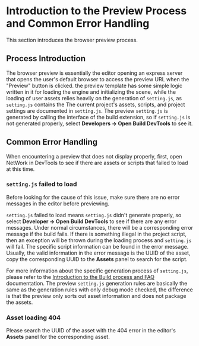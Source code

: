 # Introduction to the Preview Process and Common Error Handling

This section introduces the browser preview process.

## Process Introduction

The browser preview is essentially the editor opening an express server that opens the user's default browser to access the preview URL when the "Preview" button is clicked. the preview template has some simple logic written in it for loading the engine and initializing the scene, while the loading of user assets relies heavily on the generation of `setting.js`, as `setting.js` contains the The current project's assets, scripts, and project settings are documented in `setting.js`. The preview `setting.js` is generated by calling the interface of the build extension, so if `setting.js` is not generated properly, select **Developers -> Open Build DevTools** to see it.

## Common Error Handling

When encountering a preview that does not display properly, first, open NetWork in DevTools to see if there are assets or scripts that failed to load at this time.

### `setting.js` failed to load

Before looking for the cause of this issue, make sure there are no error messages in the editor before previewing.

`setting.js` failed to load means `setting.js` didn't generate properly, so select **Developer -> Open Build DevTools** to see if there are any error messages. Under normal circumstances, there will be a corresponding error message if the build fails. If there is something illegal in the project script, then an exception will be thrown during the loading process and `setting.js` will fail. The specific script information can be found in the error message. Usually, the valid information in the error message is the UUID of the asset, copy the corresponding UUID to the **Assets** panel to search for the script.

For more information about the specific generation process of `setting.js`, please refer to the [Introduction to the Build process and FAQ](../publish/build-guide.md) documentation. The preview `setting.js` generation rules are basically the same as the generation rules with only debug mode checked, the difference is that the preview only sorts out asset information and does not package the assets.

### Asset loading 404

Please search the UUID of the asset with the 404 error in the editor's **Assets** panel for the corresponding asset.
